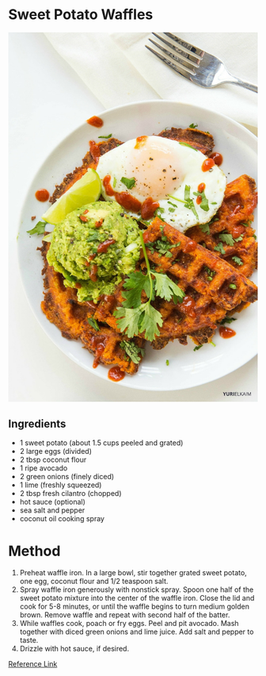 # Sweet Potato Waffles

![Sweet Potato Waffles](./pics/sweet_potato_waffles.jpg "Sweet Potato Waffles")

## Ingredients

* 1 sweet potato (about 1.5 cups peeled and grated)
* 2 large eggs (divided)
* 2 tbsp coconut flour
* 1 ripe avocado
* 2 green onions (finely diced)
* 1 lime (freshly squeezed)
* 2 tbsp fresh cilantro (chopped)
* hot sauce (optional)
* sea salt and pepper
* coconut oil cooking spray

# Method

1. Preheat waffle iron. In a large bowl, stir together grated sweet potato, one egg, coconut flour and 1/2 teaspoon salt.
1. Spray waffle iron generously with nonstick spray. Spoon one half of the sweet potato mixture into the center of the waffle iron. Close the lid and cook for 5-8 minutes, or until the waffle begins to turn medium golden brown. Remove waffle and repeat with second half of the batter.
1. While waffles cook, poach or fry eggs. Peel and pit avocado. Mash together with diced green onions and lime juice. Add salt and pepper to taste.
1. Drizzle with hot sauce, if desired.

[Reference Link](https://yurielkaim.com/sweet-potato-waffles/)